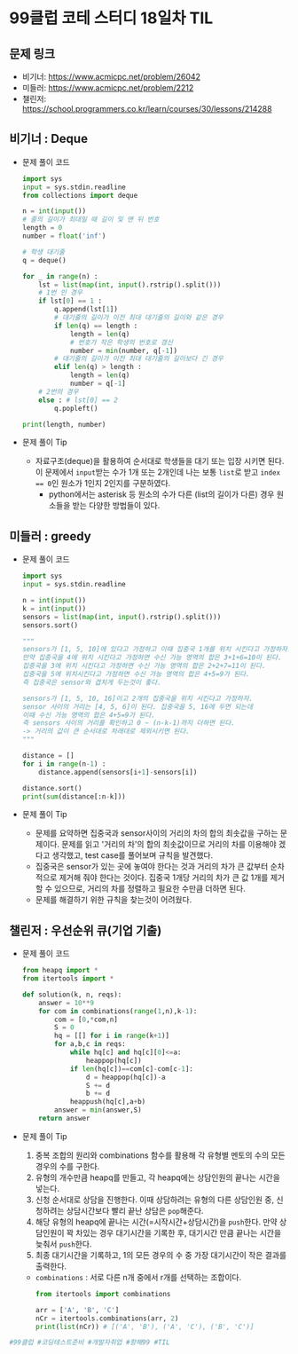 # 99클럽 코테 스터디 18일차 TIL

## 문제 링크
- 비기너: https://www.acmicpc.net/problem/26042
- 미들러: https://www.acmicpc.net/problem/2212
- 챌린저: https://school.programmers.co.kr/learn/courses/30/lessons/214288


## 비기너 : Deque

* 문제 풀이 코드

    ```python
    import sys
    input = sys.stdin.readline
    from collections import deque

    n = int(input())
    # 줄의 길이가 최대일 때 길이 및 맨 뒤 번호
    length = 0
    number = float('inf')

    # 학생 대기줄
    q = deque()

    for _ in range(n) :
        lst = list(map(int, input().rstrip().split()))
        # 1번 인 경우
        if lst[0] == 1 :
            q.append(lst[1])
            # 대기줄의 길이가 이전 최대 대기줄의 길이와 같은 경우
            if len(q) == length :
                length = len(q)
                # 번호가 작은 학생의 번호로 갱신
                number = min(number, q[-1])
            # 대기줄의 길이가 이전 최대 대기줄의 길이보다 긴 경우
            elif len(q) > length :
                length = len(q)
                number = q[-1]
        # 2번의 경우
        else : # lst[0] == 2
            q.popleft()

    print(length, number)
    ```

* 문제 풀이 Tip
    * 자료구조(deque)을 활용하여 순서대로 학생들을 대기 또는 입장 시키면 된다. 이 문제에서 `input`받는 수가 1개 또는 2개인데 나는 보통 `list`로 받고 `index == 0`인 원소가 1인지 2인지를 구분하였다.
        * python에서는 asterisk 등 원소의 수가 다른 (list의 길이가 다른) 경우 원소들을 받는 다양한 방법들이 있다.



## 미들러 : greedy

* 문제 풀이 코드

    ```python
    import sys
    input = sys.stdin.readline

    n = int(input())
    k = int(input())
    sensors = list(map(int, input().rstrip().split()))
    sensors.sort()

    """
    sensors가 [1, 5, 10]에 있다고 가정하고 이때 집중국 1개를 위치 시킨다고 가정하자.
    만약 집중국을 4에 위치 시킨다고 가정하면 수신 가능 영역의 합은 3+1+6=10이 된다.
    집중국을 3에 위치 시킨다고 가정하면 수신 가능 영역의 합은 2+2+7=11이 된다.
    집중국을 5에 위치시킨다고 가정하면 수신 가능 영역의 합은 4+5=9가 된다.
    즉 집중국은 sensor와 겹치게 두는것이 좋다.

    sensors가 [1, 5, 10, 16]이고 2개의 집중국을 위치 시킨다고 가정하자.
    sensor 사이의 거리는 [4, 5, 6]이 된다. 집중국을 5, 16에 두면 되는데
    이때 수신 가능 영역의 합은 4+5=9가 된다.
    즉 sensors 사이의 거리를 확인하고 0 ~ (n-k-1)까지 더하면 된다.
    -> 거리의 값이 큰 순서대로 차래대로 제외시키면 된다.
    """

    distance = []
    for i in range(n-1) :
        distance.append(sensors[i+1]-sensors[i])

    distance.sort()
    print(sum(distance[:n-k]))
    ```

* 문제 풀이 Tip
    * 문제를 요약하면 집중국과 sensor사이의 거리의 차의 합의 최솟값을 구하는 문제이다. 문제를 읽고 '거리의 차'의 합의 최솟값이므로 거리의 차를 이용해야 겠다고 생각했고, test case를 풀어보며 규칙을 발견했다.
    * 집중국은 sensor가 있는 곳에 놓여야 한다는 것과 거리의 차가 큰 값부터 순차적으로 제거해 줘야 한다는 것이다. 집중국 1개당 거리의 차가 큰 값 1개를 제거할 수 있으므로, 거리의 차를 정렬하고 필요한 수만큼 더하면 된다.
    * 문제를 해결하기 위한 규칙을 찾는것이 어려웠다.



## 챌린저 : 우선순위 큐(기업 기출)

* 문제 풀이 코드

    ```python
    from heapq import *
    from itertools import *

    def solution(k, n, reqs):
        answer = 10**9
        for com in combinations(range(1,n),k-1):
            com = [0,*com,n]
            S = 0
            hq = [[] for i in range(k+1)]
            for a,b,c in reqs:
                while hq[c] and hq[c][0]<=a:
                    heappop(hq[c])
                if len(hq[c])==com[c]-com[c-1]:
                    d = heappop(hq[c])-a
                    S += d
                    b += d
                heappush(hq[c],a+b)
            answer = min(answer,S)
        return answer
    ```

* 문제 풀이 Tip
    1. 중복 조합의 원리와 combinations 함수를 활용해 각 유형별 멘토의 수의 모든 경우의 수를 구한다.
    2. 유형의 개수만큼 heapq를 만들고, 각 heapq에는 상담인원의 끝나는 시간을 넣는다.
    3. 신청 순서대로 상담을 진행한다. 이때 상담하려는 유형의 다른 상담인원 중, 신청하려는 상담시간보다 빨리 끝난 상담은 `pop`해준다.
    4. 해당 유형의 heapq에 끝나는 시간(=시작시간+상담시간)을 `push`한다. 만약 상담인원이 꽉 차있는 경우 대기시간을 기록한 후, 대기시간 만큼 끝나는 시간을 늦춰서 `push`한다.
    5. 최종 대기시간을 기록하고, 1의 모든 경우의 수 중 가장 대기시간이 작은 결과를 출력한다.
    * `combinations` : 서로 다른 n개 중에서 r개를 선택하는 조합이다.
        ```python
        from itertools import combinations

        arr = ['A', 'B', 'C']
        nCr = itertools.combinations(arr, 2)
        print(list(nCr)) # [('A', 'B'), ('A', 'C'), ('B', 'C')]
        ```



```python
#99클럽 #코딩테스트준비 #개발자취업 #항해99 #TIL
```
